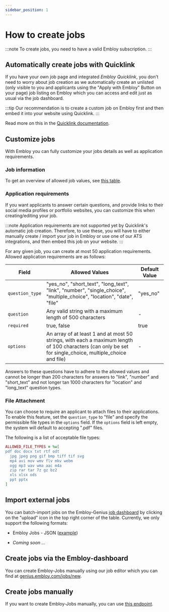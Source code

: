 ```yaml
---
sidebar_position: 1
---
```


# How to create jobs

:::note
To create jobs, you need to have a valid Embloy subscription.
:::

## Automatically create jobs with Quicklink

If you have your own job page and integrated _Embloy Quicklink_, you don't need to worry about job creation as we automatically create an unlisted (only visible to you and applicants using the "Apply with Embloy" Button on your page) job listing on Embloy which you can access and edit just as usual via the job dashboard.

:::tip
Our recommendation is to create a custom job on Embloy first and then embed it into your website using Quicklink.
:::

Read more on this in the [Quicklink documentation](/docs/core/quicklink/quicklink_application).

## Customize jobs

With Embloy you can fully customize your jobs details as well as application requirements.

### Job information

To get an overview of allowed job values, see [this table](./../quicklink/token_customization.md#session-values).

### Application requirements

If you want applicants to answer certain questions, and provide links to their social media profiles or portfolio websites, you can customize this when creating/editing your job.

:::note
Application requirements are not supported yet by Quicklink's automatic job creation. Therefore, to use these, you will have to either manually create / import your job in Embloy or use one of our ATS integrations, and then embed this job on your website.
:::

For any given job, you can create at most 50 application requirements. Allowed application requirements are as follows:

| Field           | Allowed Values                                                                                                                                            | Default Value |
| --------------- | --------------------------------------------------------------------------------------------------------------------------------------------------------- | ------------- |
| `question_type` | "yes_no", "short_text", "long_text", "link", "number", "single_choice", "multiple_choice", "location", "date", "file"                                     | "yes_no"      |
| `question`      | Any valid string with a maximum length of 500 characters                                                                                                  | -             |
| `required`      | true, false                                                                                                                                               | true          |
| `options`       | An array of at least 1 and at most 50 strings, with each a maximum length of 100 characters (can only be set for single_choice, multiple_choice and file) | -             |

Answers to these questions have to adhere to the allowed values and cannot be longer than 200 characters for answers to "link", "number" and "short_text" and not longer tan 1000 characters for "location" and "long_text" question types.

### File Attachment

You can choose to require an applicant to attach files to their applications. To enable this feature, set the `question_type` to "file" and specify the permissible file types in the `options` field. If the `options` field is left empty, the system will default to accepting ".pdf" files.

The following is a list of acceptable file types:

```ruby
ALLOWED_FILE_TYPES = %w[
pdf doc docx txt rtf odt
  jpg jpeg png gif bmp tiff tif svg
  mp4 avi mov wmv flv mkv webm
  ogg mp3 wav wma aac m4a
  zip rar tar 7z gz bz2
  xls xlsx ods
  ppt pptx
]
```

## Import external jobs

You can batch-import jobs on the Embloy-Genius [job dashboard](https://genius.embloy.com/recruitment) by clicking on the "upload" icon in the top right corner of the table. Currently, we only support the following formats:

- Embloy Jobs - JSON ([example](/files/embloy-job.json))

- _Coming soon ..._

## Create jobs via the Embloy-dashboard

You can create Embloy-Jobs manually using our job editor which you can find at [genius.embloy.com/jobs/new](https://genius.embloy.com/jobs/new).

## Create jobs manually

If you want to create Embloy-Jobs manually, you can use [this endpoint](https://www.postman.com/embloy/workspace/embloy-workspace/request/24977803-832650d0-f343-4f90-9dec-e5828711156a).
```
